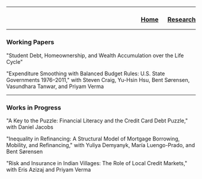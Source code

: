 ___

<h3> 
    <p align="right"> 
        <a href="https://xmgbautista.github.io/">Home</a> &emsp;
        <a href="https://xmgbautista.github.io/research">Research</a>
    </p>
</h3>

___

### Working Papers

"Student Debt, Homeownership, and Wealth Accumulation over the Life Cycle"
<br>

"Expenditure Smoothing with Balanced Budget Rules: U.S. State Governments 1976&ndash;2011," with Steven Craig, Yu-Hsin Hsu, Bent S&oslash;rensen, Vasundhara Tanwar, and Priyam Verma
<br>

___

### Works in Progress

"A Key to the Puzzle: Financial Literacy and the Credit Card Debt Puzzle," with Daniel Jacobs
<br>

"Inequality in Refinancing: A Structural Model of Mortgage Borrowing, Mobility, and Refinancing," with Yuliya Demyanyk, Mar&iacute;a Luengo-Prado, and Bent S&oslash;rensen
<br>

"Risk and Insurance in Indian Villages: The Role of Local Credit Markets," with Eris Azizaj and Priyam Verma
       

